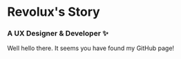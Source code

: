 # Revolux's Story
### A UX Designer & Developer ✨
Well hello there. It seems you have found my GitHub page!